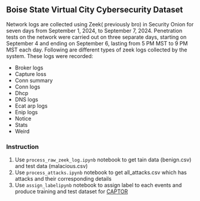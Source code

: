 ## Boise State Virtual City Cybersecurity Dataset
Network logs are collected using Zeek( previously bro) in Security Onion for seven days from September 1, 2024, to September 7, 2024. Penetration tests on the network were carried out on three separate days, starting on September 4 and ending on September 6, lasting from 5 PM MST to 9 PM MST each day. Following are different types of zeek logs collected by the system. These logs were recorded:


- Broker logs
- Capture loss
- Conn summary
- Conn logs
- Dhcp
- DNS logs
- Ecat arp logs
- Enip logs
- Notice
- Stats
- Weird

### Instruction 
1. Use `process_raw_zeek_log.ipynb` notebook to get tain data (benign.csv) and test data (malacious.csv)
2. Use `process_attacks.ipynb` notebook to get all_attacks.csv which has attacks and their corresponding details
3. Use `assign_labelipynb` notebook to assign label to each events and produce training and test dataset for [CAPTOR](https://github.com/BoiseStateAIBS/CAPTOR)